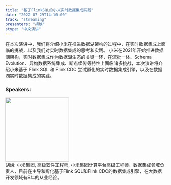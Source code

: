 ```yaml
---
title: "基于FlinkSQL的小米实时数据集成实践"
date: "2022-07-29T14:10:00"
track: "streaming"
presenters: "胡焕"
stype: "中文演讲"
---
```

在本次演讲中，我们将介绍小米在推进数据湖架构的过程中，在实时数据集成上面临的挑战，以及我们对实时数据集成的思考和实践。
小米在2021年开始推进数据湖架构，实时数据集成作为数据湖生态的关键一环，在流批一体、Schema Evolution、异构数据系统集成、断点续传等特性上面临诸多挑战，本次演讲将介绍小米基于 Flink SQL 和 Flink CDC 尝试孵化的实时数据集成引擎，以及在数据湖实时数据集成的实践。
 ### Speakers: 
 <img src="images/speaker/1164.png" width="200" /><br>胡焕: 小米集团, 高级软件工程师, 小米集团计算平台高级工程师，数据集成领域负责人，目前在主导和孵化基于Flink SQL和Flink CDC的数据集成引擎，在大数据开发领域有8年的从业经验。

 